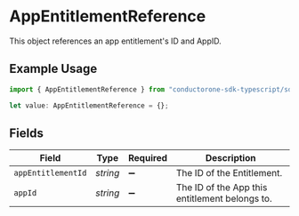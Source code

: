 # AppEntitlementReference

This object references an app entitlement's ID and AppID.

## Example Usage

```typescript
import { AppEntitlementReference } from "conductorone-sdk-typescript/sdk/models/shared";

let value: AppEntitlementReference = {};
```

## Fields

| Field                                          | Type                                           | Required                                       | Description                                    |
| ---------------------------------------------- | ---------------------------------------------- | ---------------------------------------------- | ---------------------------------------------- |
| `appEntitlementId`                             | *string*                                       | :heavy_minus_sign:                             | The ID of the Entitlement.                     |
| `appId`                                        | *string*                                       | :heavy_minus_sign:                             | The ID of the App this entitlement belongs to. |